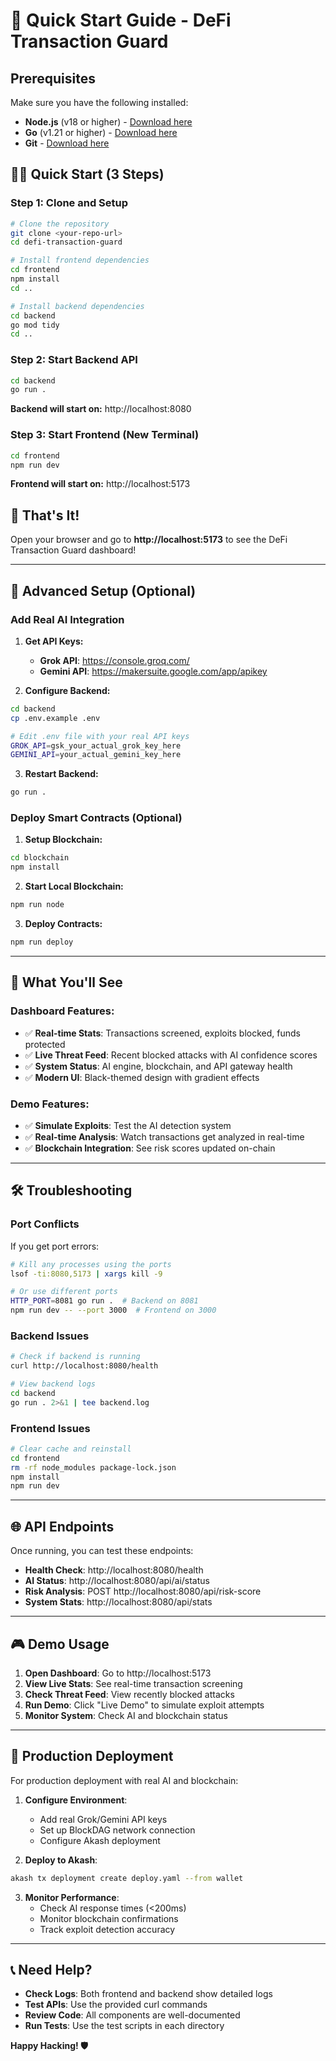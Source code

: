 # 🚀 Quick Start Guide - DeFi Transaction Guard

## Prerequisites

Make sure you have the following installed:
- **Node.js** (v18 or higher) - [Download here](https://nodejs.org/)
- **Go** (v1.21 or higher) - [Download here](https://golang.org/dl/)
- **Git** - [Download here](https://git-scm.com/)

## 🏃‍♂️ Quick Start (3 Steps)

### Step 1: Clone and Setup
```bash
# Clone the repository
git clone <your-repo-url>
cd defi-transaction-guard

# Install frontend dependencies
cd frontend
npm install
cd ..

# Install backend dependencies
cd backend
go mod tidy
cd ..
```

### Step 2: Start Backend API
```bash
cd backend
go run .
```
**Backend will start on:** http://localhost:8080

### Step 3: Start Frontend (New Terminal)
```bash
cd frontend
npm run dev
```
**Frontend will start on:** http://localhost:5173

## 🎯 That's It! 

Open your browser and go to **http://localhost:5173** to see the DeFi Transaction Guard dashboard!

---

## 🔧 Advanced Setup (Optional)

### Add Real AI Integration

1. **Get API Keys:**
   - **Grok API**: https://console.groq.com/
   - **Gemini API**: https://makersuite.google.com/app/apikey

2. **Configure Backend:**
```bash
cd backend
cp .env.example .env

# Edit .env file with your real API keys
GROK_API=gsk_your_actual_grok_key_here
GEMINI_API=your_actual_gemini_key_here
```

3. **Restart Backend:**
```bash
go run .
```

### Deploy Smart Contracts (Optional)

1. **Setup Blockchain:**
```bash
cd blockchain
npm install
```

2. **Start Local Blockchain:**
```bash
npm run node
```

3. **Deploy Contracts:**
```bash
npm run deploy
```

---

## 📱 What You'll See

### Dashboard Features:
- ✅ **Real-time Stats**: Transactions screened, exploits blocked, funds protected
- ✅ **Live Threat Feed**: Recent blocked attacks with AI confidence scores
- ✅ **System Status**: AI engine, blockchain, and API gateway health
- ✅ **Modern UI**: Black-themed design with gradient effects

### Demo Features:
- ✅ **Simulate Exploits**: Test the AI detection system
- ✅ **Real-time Analysis**: Watch transactions get analyzed in real-time
- ✅ **Blockchain Integration**: See risk scores updated on-chain

---

## 🛠️ Troubleshooting

### Port Conflicts
If you get port errors:
```bash
# Kill any processes using the ports
lsof -ti:8080,5173 | xargs kill -9

# Or use different ports
HTTP_PORT=8081 go run .  # Backend on 8081
npm run dev -- --port 3000  # Frontend on 3000
```

### Backend Issues
```bash
# Check if backend is running
curl http://localhost:8080/health

# View backend logs
cd backend
go run . 2>&1 | tee backend.log
```

### Frontend Issues
```bash
# Clear cache and reinstall
cd frontend
rm -rf node_modules package-lock.json
npm install
npm run dev
```

---

## 🌐 API Endpoints

Once running, you can test these endpoints:

- **Health Check**: http://localhost:8080/health
- **AI Status**: http://localhost:8080/api/ai/status
- **Risk Analysis**: POST http://localhost:8080/api/risk-score
- **System Stats**: http://localhost:8080/api/stats

---

## 🎮 Demo Usage

1. **Open Dashboard**: Go to http://localhost:5173
2. **View Live Stats**: See real-time transaction screening
3. **Check Threat Feed**: View recently blocked attacks
4. **Run Demo**: Click "Live Demo" to simulate exploit attempts
5. **Monitor System**: Check AI and blockchain status

---

## 🚀 Production Deployment

For production deployment with real AI and blockchain:

1. **Configure Environment**:
   - Add real Grok/Gemini API keys
   - Set up BlockDAG network connection
   - Configure Akash deployment

2. **Deploy to Akash**:
```bash
akash tx deployment create deploy.yaml --from wallet
```

3. **Monitor Performance**:
   - Check AI response times (<200ms)
   - Monitor blockchain confirmations
   - Track exploit detection accuracy

---

## 📞 Need Help?

- **Check Logs**: Both frontend and backend show detailed logs
- **Test APIs**: Use the provided curl commands
- **Review Code**: All components are well-documented
- **Run Tests**: Use the test scripts in each directory

**Happy Hacking! 🛡️**